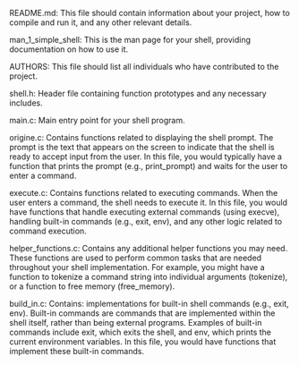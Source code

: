 README.md:               This file should contain information about your project, how to compile and run it, and any other relevant details.

man_1_simple_shell:      This is the man page for your shell, providing documentation on how to use it.

AUTHORS:                 This file should list all individuals who have contributed to the project.

shell.h:                 Header file containing function prototypes and any necessary includes.

main.c:                  Main entry point for your shell program.

origine.c:                Contains functions related to displaying the shell prompt.
                         The prompt is the text that appears on the screen to indicate that the shell is ready to accept input from the user. In this file, you would typically have a function that prints the prompt (e.g., print_prompt) and waits for the user to enter a command.

execute.c:               Contains functions related to executing commands.
                         When the user enters a command, the shell needs to execute it. In this file, you would have functions that handle executing external commands (using execve), handling built-in commands (e.g., exit, env), and any other logic related to command execution.

helper_functions.c:      Contains any additional helper functions you may need.
                         These functions are used to perform common tasks that are needed throughout your shell implementation. For example, you might have a function to tokenize a command string into individual arguments (tokenize), or a function to free memory (free_memory).

build_in.c: Contains:    implementations for built-in shell commands (e.g., exit, env).
                         Built-in commands are commands that are implemented within the shell itself, rather than being external programs. Examples of built-in commands include exit, which exits the shell, and env, which prints the current environment variables. In this file, you would have functions that implement these built-in commands.
